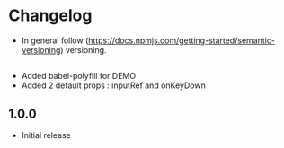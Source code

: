 # Changelog

* In general follow (https://docs.npmjs.com/getting-started/semantic-versioning) versioning.

## <next>
* Added babel-polyfill for DEMO
* Added 2 default props : inputRef and onKeyDown

## 1.0.0
* Initial release
